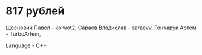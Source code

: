 # 817 рублей
Щеснович Павел - kolwot2,
Сараев Владислав - saraevv,
Гончарук Артем - TurboArtem,

Language - C++
